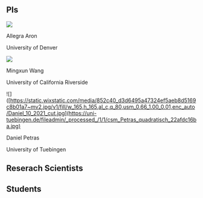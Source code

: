 ## PIs

![](https://pbs.twimg.com/profile_images/1480201579005239299/q2pTI8uq_400x400.jpg)

Allegra Aron

University of Denver


![](https://pbs.twimg.com/profile_images/1261319138967879680/cOrZRe5G_400x400.jpg)

Mingxun Wang 

University of California Riverside


![]([https://static.wixstatic.com/media/852c40_d3d6495a47324ef5aeb8d5169c8b01a7~mv2.jpg/v1/fill/w_165,h_165,al_c,q_80,usm_0.66_1.00_0.01,enc_auto/Daniel_10_2021_cut.jpg](https://uni-tuebingen.de/fileadmin/_processed_/1/1/csm_Petras_quadratisch_22afdc16ba.jpg)

Daniel Petras

University of Tuebingen


## Reserach Scientists


## Students
